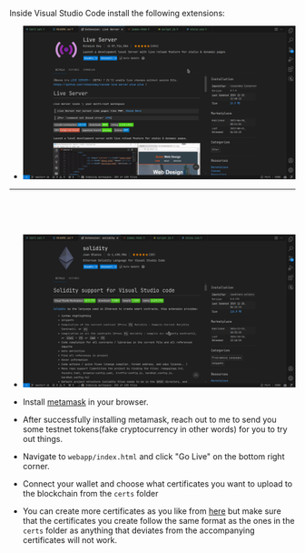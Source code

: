 Inside Visual Studio Code install the following extensions:

- ![liveserver](./assets/liveserver.png)
---
<br><br><br>
- ![Solidity](./assets/solidity.png)


- Install [metamask](https://metamask.io/download/) in your browser.
- After successfully installing metamask, reach out to me to send you some testnet tokens(fake cryptocurrency in other words) for you to try out things.

- Navigate to `webapp/index.html` and click "Go Live" on the bottom right corner.
- Connect your wallet and choose what certificates you want to upload to the blockchain from the `certs` folder
- You can create more certificates as you like from [here](https://craftmypdf.com/tools/free-online-certificate-maker/) but make sure that the certificates you create follow the same format as the ones in the `certs` folder as anything that deviates from the accompanying certificates will not work.